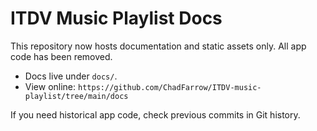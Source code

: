 # ITDV Music Playlist Docs

This repository now hosts documentation and static assets only. All app code has been removed.

- Docs live under `docs/`.
- View online: `https://github.com/ChadFarrow/ITDV-music-playlist/tree/main/docs`

If you need historical app code, check previous commits in Git history.